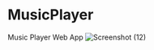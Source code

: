 # MusicPlayer
Music Player Web App 
![Screenshot (12)](https://user-images.githubusercontent.com/49945053/170850666-9f986b6f-4586-4090-af50-a99827099c53.png)
